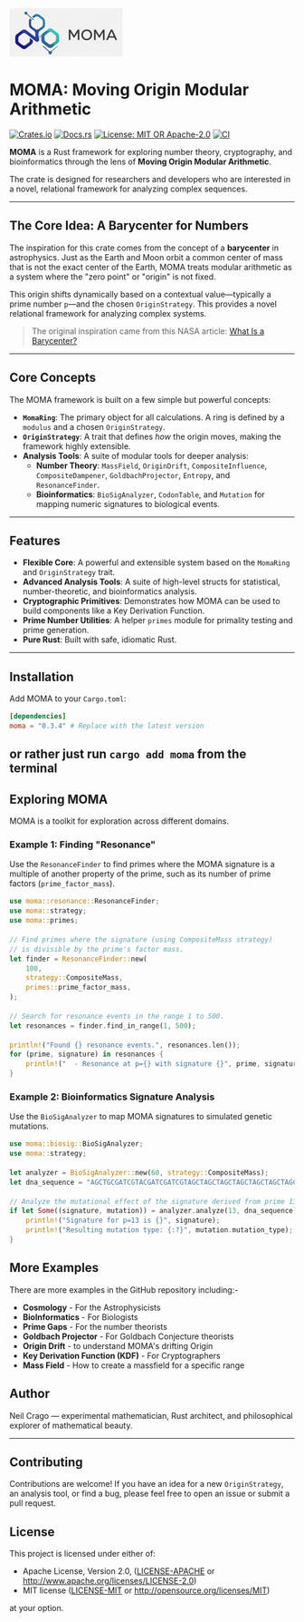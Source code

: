 <p align="left">
  <img src="docs/moma_trim.png" alt="MOMA Logo"/>
</p>  


# MOMA: Moving Origin Modular Arithmetic

[![Crates.io](https://img.shields.io/crates/v/moma.svg?style=flat-square)](https://crates.io/crates/moma)
[![Docs.rs](https://img.shields.io/docsrs/moma?style=flat-square)](https://docs.rs/moma)
[![License: MIT OR Apache-2.0](https://img.shields.io/badge/license-MIT%20OR%20Apache--2.0-blue?style=flat-square)](https://opensource.org/licenses/MIT)
[![CI](https://github.com/neil-crago/moma/actions/workflows/rust.yml/badge.svg)](https://github.com/neil-crago/moma/actions/workflows/rust.yml)


**MOMA** is a Rust framework for exploring number theory, cryptography, and bioinformatics through the lens of **Moving Origin Modular Arithmetic**.

The crate is designed for researchers and developers who are interested in a novel, relational framework for analyzing  complex sequences.

---

## The Core Idea: A Barycenter for Numbers

The inspiration for this crate comes from the concept of a **barycenter** in astrophysics. Just as the Earth and Moon orbit a common center of mass that is not the exact center of the Earth, MOMA treats modular arithmetic as a system where the "zero point" or "origin" is not fixed.

This origin shifts dynamically based on a contextual value—typically a prime number `p`—and the chosen `OriginStrategy`. This provides a novel relational framework for analyzing complex systems.

> The original inspiration came from this NASA article: [What Is a Barycenter?](https://spaceplace.nasa.gov/barycenter/en/)

---

## Core Concepts

The MOMA framework is built on a few simple but powerful concepts:

* **`MomaRing`**: The primary object for all calculations. A ring is defined by a `modulus` and a chosen `OriginStrategy`.
* **`OriginStrategy`**: A trait that defines *how* the origin moves, making the framework highly extensible.
* **Analysis Tools**: A suite of modular tools for deeper analysis:
    * **Number Theory**: `MassField`, `OriginDrift`, `CompositeInfluence`, `CompositeDampener`, `GoldbachProjector`, `Entropy`, and `ResonanceFinder`.
    * **Bioinformatics**: `BioSigAnalyzer`, `CodonTable`, and `Mutation` for mapping numeric signatures to biological events.

---

## Features

* **Flexible Core**: A powerful and extensible system based on the `MomaRing` and `OriginStrategy` trait.
* **Advanced Analysis Tools**: A suite of high-level structs for statistical, number-theoretic, and bioinformatics analysis.
* **Cryptographic Primitives**: Demonstrates how MOMA can be used to build components like a Key Derivation Function.
* **Prime Number Utilities**: A helper `primes` module for primality testing and prime generation.
* **Pure Rust**: Built with safe, idiomatic Rust.

---

## Installation

Add MOMA to your `Cargo.toml`:

```toml
[dependencies]
moma = "0.3.4" # Replace with the latest version
````

or rather just run `cargo add moma` from the terminal
-----

## Exploring MOMA

MOMA is a toolkit for exploration across different domains.

### Example 1: Finding "Resonance"

Use the `ResonanceFinder` to find primes where the MOMA signature is a multiple of another property of the prime, such as its number of prime factors (`prime_factor_mass`).

```rust
use moma::resonance::ResonanceFinder;
use moma::strategy;
use moma::primes;

// Find primes where the signature (using CompositeMass strategy)
// is divisible by the prime's factor mass.
let finder = ResonanceFinder::new(
    100,
    strategy::CompositeMass,
    primes::prime_factor_mass,
);

// Search for resonance events in the range 1 to 500.
let resonances = finder.find_in_range(1, 500);

println!("Found {} resonance events.", resonances.len());
for (prime, signature) in resonances {
    println!("  - Resonance at p={} with signature {}", prime, signature);
}
```

### Example 2: Bioinformatics Signature Analysis

Use the `BioSigAnalyzer` to map MOMA signatures to simulated genetic mutations.

```rust
use moma::biosig::BioSigAnalyzer;
use moma::strategy;

let analyzer = BioSigAnalyzer::new(60, strategy::CompositeMass);
let dna_sequence = "AGCTGCGATCGTACGATCGATCGTAGCTAGCTAGCTAGCTAGCTAGCTAGCTAGCTAGCTAGCT";

// Analyze the mutational effect of the signature derived from prime 13.
if let Some((signature, mutation)) = analyzer.analyze(13, dna_sequence) {
    println!("Signature for p=13 is {}", signature);
    println!("Resulting mutation type: {:?}", mutation.mutation_type);
}
```

## More Examples

There are more examples in the GitHub repository including:-

* **Cosmology** - For the Astrophysicists
* **BioInformatics** - For Biologists
* **Prime Gaps** - For the number theorists
* **Goldbach Projector** - For Goldbach Conjecture theorists
* **Origin Drift** - to understand MOMA's drifting Origin 
* **Key Derivation Function (KDF)** - For Cryptographers
* **Mass Field** - How to create a massfield for a specific range


## Author

Neil Crago — experimental mathematician, Rust architect, and philosophical explorer of mathematical beauty.

-----

## Contributing

Contributions are welcome\! If you have an idea for a new `OriginStrategy`, an analysis tool, or find a bug, please feel free to open an issue or submit a pull request.

## License

This project is licensed under either of:

  * Apache License, Version 2.0, ([LICENSE-APACHE](https://www.google.com/search?q=LICENSE-APACHE) or http://www.apache.org/licenses/LICENSE-2.0)
  * MIT license ([LICENSE-MIT](https://www.google.com/search?q=LICENSE-MIT) or http://opensource.org/licenses/MIT)

at your option. 